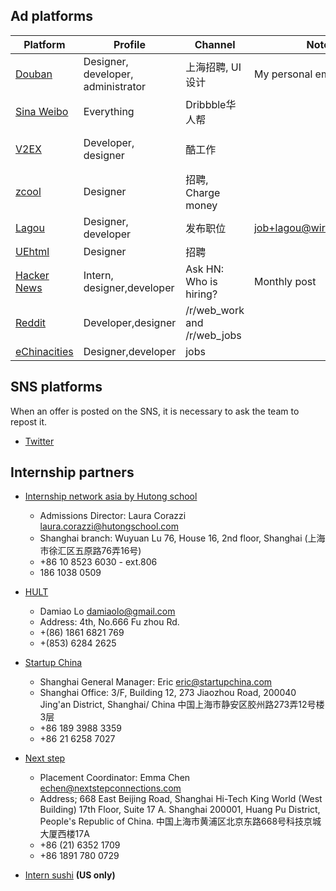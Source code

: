 ## Ad platforms
Platform | Profile | Channel | Note| Log in 
------ | ------ | ------  | ------ | ------- 
[Douban](http://www.douban.com/) | Designer, developer, administrator | 上海招聘, UI设计 | My personal email
[Sina Weibo](http://weibo.com) | Everything | Dribbble华人帮 | |
[V2EX](http://v2ex.com/go/jobs)| Developer, designer| 酷工作 | |My personal email
[zcool](http://job.zcool.com.cn/) | Designer | 招聘, Charge money | |Company Weibp
[Lagou](http://www.lagou.com/) | Designer, developer | 发布职位 | job+lagou@wiredcraft.com|Company weibo
[UEhtml](http://www.uehtml.com/) | Designer | 招聘 | |
[Hacker News](https://news.ycombinator.com/ask) |Intern, designer,developer | Ask HN: Who is hiring? | Monthly post|
[Reddit](http://www.reddit.com)|Developer,designer | /r/web_work and /r/web_jobs |
[eChinacities](http://jobs.echinacities.com/)|Designer,developer|jobs|
 

## SNS platforms

When an offer is posted on the SNS, it is necessary to ask the team to repost it.
* [Twitter](https://twitter.com)

## Internship partners

* [Internship network asia by Hutong school](http://www.internasia.com)
  *  Admissions Director: Laura Corazzi <laura.corazzi@hutongschool.com>
  *  Shanghai branch: Wuyuan Lu 76, House 16, 2nd floor, Shanghai (上海市徐汇区五原路76弄16号)
  * +86 10 8523 6030 - ext.806
  * 186 1038 0509
* [HULT](http://www.hult.edu/)
  *  Damiao Lo <damiaolo@gmail.com>
  *  Address: 4th, No.666 Fu zhou Rd.
  * +(86) 1861 6821 769
  * +(853) 6284 2625
* [Startup China](http://www.startupchina.com)
  * Shanghai General Manager: Eric <eric@startupchina.com>
  * Shanghai Office: 3/F, Building 12, 273 Jiaozhou Road, 200040 Jing'an District, Shanghai/ China 中国上海市静安区胶州路273弄12号楼3层
  * +86 189 3988 3359
  * +86 21 6258 7027  
* [Next step](http://www.nextstepconnections.com)
  * Placement Coordinator: Emma Chen <echen@nextstepconnections.com>
  * Address; 668 East Beijing Road, Shanghai Hi-Tech King World (West Building) 17th Floor, Suite 17 A. Shanghai 200001, Huang Pu District, People's Republic of China. 中国上海市黄浦区北京东路668号科技京城大厦西楼17A
  * +86 (21) 6352 1709
  * +86 1891 780 0729

* [Intern sushi](http://www.internsushi.com/) **(US only)**